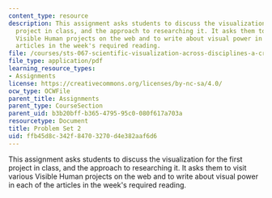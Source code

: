```yaml
---
content_type: resource
description: This assignment asks students to discuss the visualization for the first
  project in class, and the approach to researching it. It asks them to visit various
  Visible Human projects on the web and to write about visual power in each of the
  articles in the week's required reading.
file: /courses/sts-067-scientific-visualization-across-disciplines-a-critical-introduction-spring-2005/ffb45d8c342f84703270d4e382aaf6d6_pset2.pdf
file_type: application/pdf
learning_resource_types:
- Assignments
license: https://creativecommons.org/licenses/by-nc-sa/4.0/
ocw_type: OCWFile
parent_title: Assignments
parent_type: CourseSection
parent_uid: b3b20bff-b365-4795-95c0-080f617a703a
resourcetype: Document
title: Problem Set 2
uid: ffb45d8c-342f-8470-3270-d4e382aaf6d6
---
```

This assignment asks students to discuss the visualization for the first project in class, and the approach to researching it. It asks them to visit various Visible Human projects on the web and to write about visual power in each of the articles in the week's required reading.